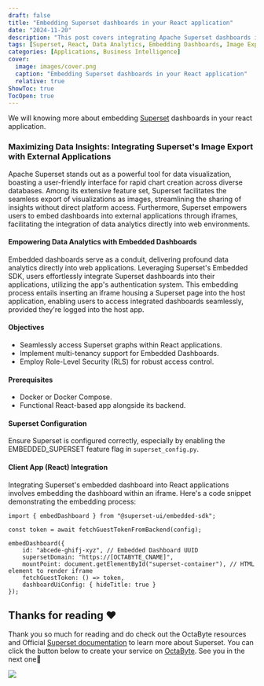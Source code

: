```yaml
---
draft: false
title: "Embedding Superset dashboards in your React application"
date: "2024-11-20"
description: "This post covers integrating Apache Superset dashboards into React applications using iframes. It explains how to export Superset visualizations as images and embed them, while also addressing multi-tenancy, role-based security, and required configurations."
tags: [Superset, React, Data Analytics, Embedding Dashboards, Image Export, Iframes, Embedded SDK, Multi-Tenancy, Role-Based Security, Docker, Authentication, Web Integration, Business Intelligence]
categories: [Applications, Business Intelligence]
cover:
  image: images/cover.png
  caption: "Embedding Superset dashboards in your React application"
  relative: true
ShowToc: true
TocOpen: true
---
```



We will knowing more about embedding [Superset](https://octabyte.io/applications/business-intelligence/superset) dashboards in your react application. 

### Maximizing Data Insights: Integrating Superset's Image Export with External Applications

Apache Superset stands out as a powerful tool for data visualization, boasting a user\-friendly interface for rapid chart creation across diverse databases. Among its extensive feature set, Superset facilitates the seamless export of visualizations as images, streamlining the sharing of insights without direct platform access. Furthermore, Superset empowers users to embed dashboards into external applications through iframes, facilitating the integration of data analytics directly into web environments.

#### Empowering Data Analytics with Embedded Dashboards

Embedded dashboards serve as a conduit, delivering profound data analytics directly into web applications. Leveraging Superset's Embedded SDK, users effortlessly integrate Superset dashboards into their applications, utilizing the app's authentication system. This embedding process entails inserting an iframe housing a Superset page into the host application, enabling users to access integrated dashboards seamlessly, provided they're logged into the host app.

#### Objectives

* Seamlessly access Superset graphs within React applications.
* Implement multi\-tenancy support for Embedded Dashboards.
* Employ Role\-Level Security (RLS) for robust access control.

#### Prerequisites

* Docker or Docker Compose.
* Functional React\-based app alongside its backend.

#### Superset Configuration

Ensure Superset is configured correctly, especially by enabling the EMBEDDED\_SUPERSET feature flag in `superset_config.py`.

#### Client App (React) Integration

Integrating Superset's embedded dashboard into React applications involves embedding the dashboard within an iframe. Here's a code snippet demonstrating the embedding process:


```
import { embedDashboard } from "@superset-ui/embedded-sdk";

const token = await fetchGuestTokenFromBackend(config);

embedDashboard({
    id: "abcede-ghifj-xyz", // Embedded Dashboard UUID
    supersetDomain: "https://[OCTABYTE_CNAME]",
    mountPoint: document.getElementById("superset-container"), // HTML element to render iframe
    fetchGuestToken: () => token,
    dashboardUiConfig: { hideTitle: true }
});

```
## **Thanks for reading ❤️**

Thank you so much for reading and do check out the OctaByte resources and Official [Superset documentation](https://superset.apache.org/docs/intro/?ref=blog.octabyte.io) to learn more about Superset. You can click the button below to create your service on [OctaByte](https://octabyte.io/applications/business-intelligence/superset). See you in the next one👋

[![](/images/octabyte-deploy.png)](https://octabyte.io/applications/business-intelligence/superset)

